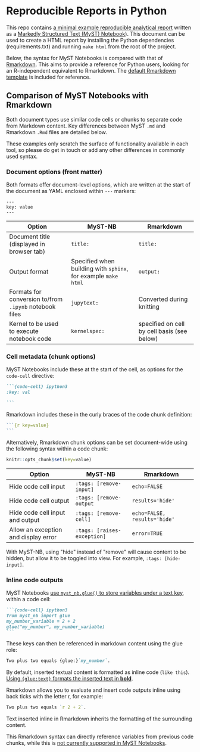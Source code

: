 # Reproducible Reports in Python

This repo contains [a minimal example reproducible analytical report](./example.md) written as a [Markedly Structured Text (MyST) Notebook](https://github.com/executablebooks/MyST-NB)). This document can be used to create a HTML report by installing the Python dependencies (requirements.txt) and running `make html` from the root of the project.

Below, the syntax for MyST Notebooks is compared with that of [Rmarkdown](https://rmarkdown.rstudio.com/). This aims to provide a reference for Python users, looking for an R-independent equivalent to Rmarkdown. The [default Rmarkdown template](./example.Rmd) is included for reference.

## Comparison of MyST Notebooks with Rmarkdown

Both document types use similar code cells or chunks to separate code from Markdown content. Key differences between MyST `.md` and Rmarkdown `.Rmd` files are detailed below. 

These examples only scratch the surface of functionality available in each tool, so please do get in touch or add any other differences in commonly used syntax.

### Document options (front matter)

Both formats offer document-level options, which are written at the start of the document as YAML enclosed within `---` markers:

```
---
key: value
---
```

| Option | MyST-NB | Rmarkdown |
|---|---|---|
| Document title (displayed in browser tab) | `title:`| `title:`|
| Output format | Specified when building with `sphinx`, for example `make html`| `output:` |
| Formats for conversion to/from `.ipynb` notebook files |`jupytext:`| Converted during knitting |
Kernel to be used to execute notebook code |`kernelspec:`| specified on cell by cell basis (see below) |

### Cell metadata (chunk options)

MyST Notebooks include these at the start of the cell, as options for the `code-cell` directive:
````markdown
```{code-cell} ipython3
:key: val

```
````

Rmarkdown includes these in the curly braces of the code chunk definition:
````r
```{r key=value}
```
````

Alternatively, Rmarkdown chunk options can be set document-wide using the following syntax within a code chunk:
```r
knitr::opts_chunk$set(key=value)
```


| Option | MyST-NB | Rmarkdown |
|---|---|---|
| Hide code cell input | `:tags: [remove-input]` | `echo=FALSE`|
| Hide code cell output| `:tags: [remove-output` | `results='hide'` |
| Hide code cell input and output | `:tags: [remove-cell]`| `echo=FALSE, results='hide'` |
| Allow an exception and display error | `:tags: [raises-exception]` | `error=TRUE` |

With MyST-NB, using "hide" instead of "remove" will cause content to be hidden, but allow it to be toggled into view. For example, `:tags: [hide-input]`.

### Inline code outputs

MyST Notebooks [use `myst_nb.glue()` to store variables under a text key](https://myst-nb.readthedocs.io/en/latest/use/glue.html), within a code cell:

````markdown
```{code-cell} ipython3
from myst_nb import glue
my_number_variable = 2 + 2
glue("my_number", my_number_variable)
```
````

These keys can then be referenced in markdown content using the glue role:

```markdown
Two plus two equals {glue:}`my_number`.
```

By default, inserted textual content is formatted as inline code (`like this`). [Using `{glue:text}` formats the inserted text in **bold**](https://github.com/executablebooks/MyST-NB/issues/308).


Rmarkdown allows you to evaluate and insert code outputs inline using back ticks with the letter r, for example:

```r
Two plus two equals `r 2 + 2`.
```

Text inserted inline in Rmarkdown inherits the formatting of the surrounding content.

This Rmarkdown syntax can directly reference variables from previous code chunks, while this is [not currently supported in MyST Notebooks]().
